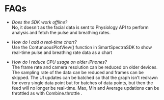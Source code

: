# FAQs

* _Does the SDK work offline?_ <br />
No, it doesn't as the facial data is sent to Physiology API to perform analysis and fetch the pulse and breathing rates.

* _How do I add a real-time chart?_ <br />
Use the ContunuousPlotView() function in SmartSpectraSDK to show real-time pulse and breathing rate data as a chart

* _How do I reduce CPU usage on older iPhones?_ <br />
The frame rate and camera resolution can be reduced on older devices. The sampling rate of the data can be reduced and frames can be skipped. The UI updates can be batched so that the graph isn't redrawn for every single data point but for batches of data points, but then the feed will no longer be real-time. Max, Min and Average updations can be throttled as with Combine.throttle .
